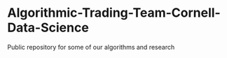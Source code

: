 # Algorithmic-Trading-Team-Cornell-Data-Science
Public repository for some of our algorithms and research
